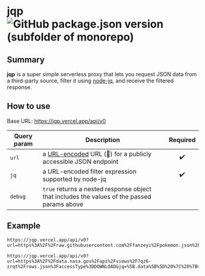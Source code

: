 # jqp ![GitHub package.json version (subfolder of monorepo)](https://img.shields.io/github/package-json/v/sighrobot/jqp?color=royalblue&style=flat-square)

## Summary

**jqp** is a super simple serverless proxy that lets you request JSON data from a third-party source, filter it using [node-jq](https://github.com/sanack/node-jq), and receive the filtered response.

## How to use

Base URL: https://jqp.vercel.app/api/v0

| Query param | Description                                                                                                                                                           | Required |
| ----------- | --------------------------------------------------------------------------------------------------------------------------------------------------------------------- | :------: |
| `url`       | a [URL-encoded](https://developer.mozilla.org/en-US/docs/Web/JavaScript/Reference/Global_Objects/encodeURIComponent) URL (🤯) for a publicly accessible JSON endpoint |    ✔️    |
| `jq`        | a URL-encoded filter expression supported by node-jq                                                                                                                  |    ✔️    |
| `debug`     | `true` returns a nested response object that includes the values of the passed params above                                                                           |

## Example

```
https://jqp.vercel.app/api/v0?url=https%3A%2F%2Fraw.githubusercontent.com%2Ffanzeyi%2Fpokemon.json%2Fmaster%2Fpokedex.json&jq=%5B.%5B%5D%20%7C%20%7Bname%3A%20.name.english%2C%20hp%3A%20.base.HP%7D%5D&debug=true
```

```
https://jqp.vercel.app/api/v0?url=https%3A%2F%2Fdata.nasa.gov%2Fapi%2Fviews%2F7qz6-zrqt%2Frows.json%3FaccessType%3DDOWNLOAD&jq=%5B.data%5B%5D%20%7C%20%7Bv%3A%20.%5B10%5D%2C%20date%3A%20.%5B3%5D%20%7C%20strftime(%22%25B%20%25d%20%25Y%20%25I%3A%25M%25p%20%25Z%22)%7D%5D&debug=true
```
